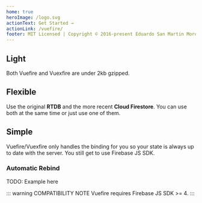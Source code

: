 ```yaml
---
home: true
heroImage: /logo.svg
actionText: Get Started →
actionLink: /vuefire/
footer: MIT Licensed | Copyright © 2016-present Eduardo San Martin Morote
---
```


<div class="features">
  <div class="feature">
    <h2>Light</h2>
    <p>Both Vuefire and Vuexfire are under 2kb gzipped.</p>
  </div>
  <div class="feature">
    <h2>Flexible</h2>
    <p>Use the original <strong>RTDB</strong> and the more recent <strong>Cloud Firestore</strong>. You can use both at the same time or just use one of them.</p>
  </div>
  <div class="feature">
    <h2>Simple</h2>
    <p>Vuefire/Vuexfire only handles the binding for you so your state is always up to date with the server. You still get to use Firebase JS SDK.</p>
  </div>
</div>

### Automatic Rebind

TODO: Example here

::: warning COMPATIBILITY NOTE
Vuefire requires Firebase JS SDK >= 4.
:::
